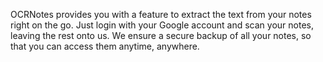 OCRNotes provides you with a feature to extract the text from your notes right on the go. Just login with your Google account and scan your notes, leaving the rest onto us. We ensure a secure backup of all your notes, so that you can access them anytime, anywhere.
